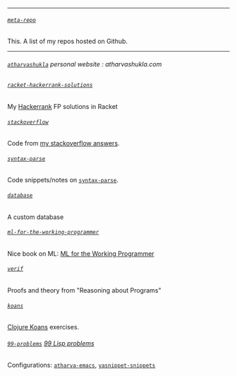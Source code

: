 
---

###### [`meta-repo`](https://github.com/atharvashukla/meta-repo)
  This. A list of my repos hosted on Github.

---

###### [`atharvashukla`](https://github.com/atharvashukla/atharvashukla) personal website : atharvashukla.com

###### [`racket-hackerrank-solutions`](https://github.com/atharvashukla/racket-hackerrank-solutions)
  My [Hackerrank](https://www.hackerrank.com/atharvashukla) FP solutions in Racket

###### [`stackoverflow`](https://github.com/atharvashukla/stackoverflow)
  Code from [my stackoverflow answers](https://stackoverflow.com/users/8942807/atharva-shukla?tab=answers).

###### [`syntax-parse`](https://github.com/atharvashukla/syntax-parse)
  Code snippets/notes on [`syntax-parse`](https://docs.racket-lang.org/syntax/stxparse.html).

###### [`database`](https://github.com/atharvashukla/database)
  A custom database
  
###### [`ml-for-the-working-programmer`](https://github.com/atharvashukla/ml-for-the-working-programmer)
  Nice book on ML: [ML for the Working Programmer](https://www.cl.cam.ac.uk/~lp15/MLbook/)

###### [`verif`](https://github.com/atharvashukla/verif)
  Proofs and theory from "Reasoning about Programs"

###### [`koans`](https://github.com/atharvashukla/koans)
  [Clojure Koans](http://clojurekoans.com) exercises.

###### [`99-problems`](https://github.com/atharvashukla/99-problems) [99 Lisp problems](http://www.ic.unicamp.br/~meidanis/courses/mc336/2006s2/funcional/L-99_Ninety-Nine_Lisp_Problems.html)

Configurations: [`atharva-emacs`](https://github.com/atharvashukla/atharva-emacs), [`yasnippet-snippets`](https://github.com/atharvashukla/yasnippet-snippets)
